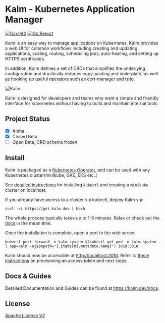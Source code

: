 # Kalm - Kubernetes Application Manager

[![CircleCI](https://circleci.com/gh/kalmhq/kalm.svg?style=svg)](https://circleci.com/gh/kalmhq/kalm) [![Go Report](https://goreportcard.com/badge/github.com/kalmhq/kalm)](https://goreportcard.com/badge/github.com/kalmhq/kalm)

Kalm is an easy way to manage applications on Kubernetes. Kalm provides a web UI for common workflows including creating and updating applications, scaling, routing, scheduling jobs, auto-healing, and setting up HTTPS certificates.

In addition, Kalm defines a set of CRDs that simplifies the underlying configuration and drastically reduces copy-pasting and boilerplate, as well as hooking up useful operators such as [cert-manager](https://cert-manager.io/docs/) and [istio](https://istio.io/).

![Kalm](https://kalm.dev/assets/images/kalm-a2c8a59e81a6674e606c57034bad461e.png)

Kalm is designed for developers and teams who want a simple and friendly interface for kubernetes without having to build and maintain internal tools.

## Project Status

- [X] Alpha
- [X] Closed Beta
- [ ] Open Beta, CRD schema frozen

## Install

Kalm is packaged as a [Kubernetes Operator](https://kubernetes.io/docs/concepts/extend-kubernetes/operator/), and can be used with any Kubernetes cluster(minikube, GKE, EKS etc..)

See [detailed instructions](https://kalm.dev/docs/install#step-1-prerequisites) for installing `kubectl` and creating a `minikube` cluster on localhost.

If you already have access to a cluster via kubectl, deploy Kalm via:

```shell
curl -sL https://get.kalm.dev | bash
```

The whole process typically takes up to 1-5 minutes. Relax or check out the <a href="https://kalm.dev/docs" target="_blank">docs</a> in the mean time.

Once the installation is complete, open a port to the web server.

```
kubectl port-forward -n kalm-system $(kubectl get pod -n kalm-system -l app=kalm -ojsonpath="{.items[0].metadata.name}") 3010:3010
```

Kalm should now be accessible at [http://localhost:3010](http://localhost:3010). Refer to [these instructions](https://kalm.dev/docs/install#step-4-admin-service-account) on provisoning an access token and next steps.

## Docs & Guides

Detailed Documentation and Guides can be found at https://kalm.dev/docs.

## License

[Apache License V2](LICENSE.txt)
